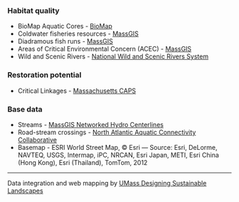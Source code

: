 ### Habitat quality

* BioMap Aquatic Cores - 
<a href="https://biomap-mass-eoeea.hub.arcgis.com/" target="_blank" rel="noopener noreferrer">BioMap</a>
* Coldwater fisheries resources - <a href="https://www.mass.gov/info-details/massgis-data-ma-wildlife-coldwater-fisheries-resources" target="_blank" rel="noopener noreferrer">MassGIS</a>
* Diadramous fish runs - <a href="https://www.mass.gov/info-details/massgis-data-diadromous-fish" target="_blank" rel="noopener noreferrer">MassGIS</a>
* Areas of Critical Environmental Concern (ACEC) - <a href="https://www.mass.gov/info-details/massgis-data-areas-of-critical-environmental-concern" target="_blank" rel="noopener noreferrer">MassGIS</a>
* Wild and Scenic Rivers - <a href="https://www.rivers.gov/massachusetts.php" target="_blank" rel="noopener noreferrer">National Wild and Scenic Rivers System</a>

### Restoration potential

* Critical Linkages - <a href="http://umasscaps.org/applications/critical-linkages.html" target="_blank" rel="noopener noreferrer">Massachusetts CAPS</a>

### Base data

* Streams - <a href="https://www.mass.gov/info-details/massgis-data-networked-hydro-centerlines" target="_blank" rel="noopener noreferrer">MassGIS Networked Hydro Centerlines</a>
* Road-stream crossings - <a href="https://streamcontinuity.org/" target="_blank" rel="noopener noreferrer">North Atlantic Aquatic Connectivity Collaborative</a>
* Basemap - ESRI World Street Map, &copy; Esri &mdash; Source: Esri, DeLorme, NAVTEQ, USGS, Intermap, iPC, NRCAN, Esri Japan, METI, Esri China (Hong Kong), Esri (Thailand), TomTom, 2012

---

Data integration and web mapping by <a href="https://umassdsl.org/" target="_blank" rel="noopener noreferrer">UMass Designing Sustainable Landscapes</a>